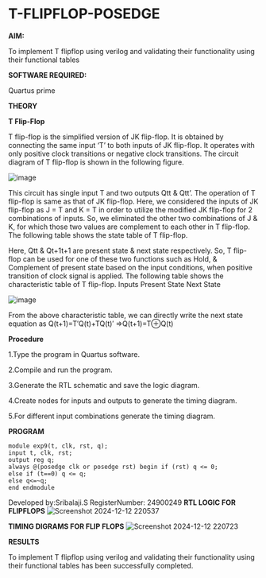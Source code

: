 # T-FLIPFLOP-POSEDGE

**AIM:**

To implement  T flipflop using verilog and validating their functionality using their functional tables

**SOFTWARE REQUIRED:**

Quartus prime

**THEORY**

**T Flip-Flop**

T flip-flop is the simplified version of JK flip-flop. It is obtained by connecting the same input ‘T’ to both inputs of JK flip-flop. It operates with only positive clock transitions or negative clock transitions. The circuit diagram of T flip-flop is shown in the following figure.

![image](https://github.com/naavaneetha/T-FLIPFLOP-POSEDGE/assets/154305477/458a68fe-2d08-4a9d-ac4f-7ae0480ce0bd)

 
This circuit has single input T and two outputs Qtt & Qtt’. The operation of T flip-flop is same as that of JK flip-flop. Here, we considered the inputs of JK flip-flop as J = T and K = T in order to utilize the modified JK flip-flop for 2 combinations of inputs. So, we eliminated the other two combinations of J & K, for which those two values are complement to each other in T flip-flop. The following table shows the state table of T flip-flop.

Here, Qtt & Qt+1t+1 are present state & next state respectively. So, T flip-flop can be used for one of these two functions such as Hold, & Complement of present state based on the input conditions, when positive transition of clock signal is applied. The following table shows the characteristic table of T flip-flop. Inputs Present State Next State

![image](https://github.com/naavaneetha/T-FLIPFLOP-POSEDGE/assets/154305477/cdd7fb32-539f-4b66-bb8d-f305a153c886)

 
From the above characteristic table, we can directly write the next state equation as Q(t+1)=T′Q(t)+TQ(t)′ ⇒Q(t+1)=T⊕Q(t)

**Procedure**

1.Type the program in Quartus software.

2.Compile and run the program.

3.Generate the RTL schematic and save the logic diagram.

4.Create nodes for inputs and outputs to generate the timing diagram.

5.For different input combinations generate the timing diagram.

**PROGRAM**
```
module exp9(t, clk, rst, q); 
input t, clk, rst; 
output reg q; 
always @(posedge clk or posedge rst) begin if (rst) q <= 0; 
else if (t==0) q <= q; 
else q<=~q; 
end endmodule
```
Developed by:Sribalaji.S
RegisterNumber: 24900249
**RTL LOGIC FOR FLIPFLOPS**
![Screenshot 2024-12-12 220537](https://github.com/user-attachments/assets/e49d7107-2848-4261-9518-580fc091a5d8)

**TIMING DIGRAMS FOR FLIP FLOPS**
![Screenshot 2024-12-12 220723](https://github.com/user-attachments/assets/8f502486-8b8d-4bda-8713-c92a6d2d318c)

**RESULTS**

To implement T flipflop using verilog and validating their functionality using their functional tables has been successfully completed.

